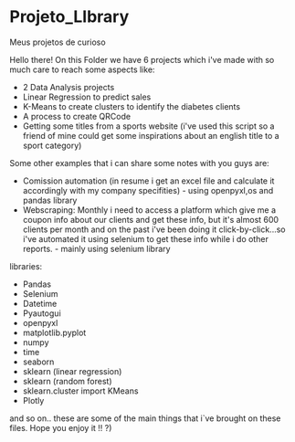 # Projeto_LIbrary
Meus projetos de curioso

Hello there!
On this Folder we have 6 projects which i've made with so much care to reach some aspects like:
 - 2 Data Analysis projects
 - Linear Regression to predict sales
 - K-Means to create clusters to identify the diabetes clients
 - A process to create QRCode
 - Getting some titles from a sports website (i've used this script so a friend of mine could get some inspirations about an english title to a sport category)
 
 Some other examples that i can share some notes with you guys are:
 - Comission automation (in resume i get an excel file and calculate it accordingly with my company specifities) - using openpyxl,os and pandas library
 - Webscraping: Monthly i need to access a platform which give me a coupon info about our clients and get these info, but it's almost 600 clients per month and on the past i've been doing it click-by-click...so i've automated it using selenium to get these info while i do other reports. - mainly using selenium library
 
 libraries:
- Pandas
- Selenium
- Datetime
- Pyautogui
- openpyxl
- matplotlib.pyplot
- numpy
- time
- seaborn
- sklearn (linear regression)
- sklearn (random forest)
- sklearn.cluster import KMeans
- Plotly

and so on.. these are some of the main things that i`ve brought on these files.
Hope you enjoy it !!
?)
